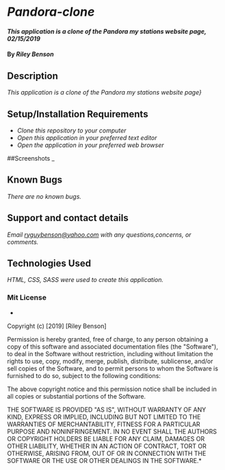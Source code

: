 # _Pandora-clone_

#### _This application is a clone of the Pandora my stations website page, 02/15/2019_

#### By _**Riley Benson**_

## Description

_This application is a clone of the Pandora my stations website page}_

## Setup/Installation Requirements

* _Clone this repository to your computer_
* _Open this application in your preferred text editor_
* _Open the application in your preferred web browser_

##Screenshots
_


## Known Bugs

_There are no known bugs._

## Support and contact details

_Email ryguybenson@yahoo.com with any questions,concerns, or comments._

## Technologies Used

_HTML, CSS, SASS were used to create this application._

### Mit License

*
Copyright (c) [2019] [Riley Benson]

Permission is hereby granted, free of charge, to any person obtaining a copy
of this software and associated documentation files (the "Software"), to deal
in the Software without restriction, including without limitation the rights
to use, copy, modify, merge, publish, distribute, sublicense, and/or sell
copies of the Software, and to permit persons to whom the Software is
furnished to do so, subject to the following conditions:

The above copyright notice and this permission notice shall be included in all
copies or substantial portions of the Software.

THE SOFTWARE IS PROVIDED "AS IS", WITHOUT WARRANTY OF ANY KIND, EXPRESS OR
IMPLIED, INCLUDING BUT NOT LIMITED TO THE WARRANTIES OF MERCHANTABILITY,
FITNESS FOR A PARTICULAR PURPOSE AND NONINFRINGEMENT. IN NO EVENT SHALL THE
AUTHORS OR COPYRIGHT HOLDERS BE LIABLE FOR ANY CLAIM, DAMAGES OR OTHER
LIABILITY, WHETHER IN AN ACTION OF CONTRACT, TORT OR OTHERWISE, ARISING FROM,
OUT OF OR IN CONNECTION WITH THE SOFTWARE OR THE USE OR OTHER DEALINGS IN THE
SOFTWARE.*
